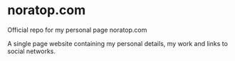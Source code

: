 # noratop.com
Official repo for my personal page noratop.com

A single page website containing my personal details, my work and links to social networks.
